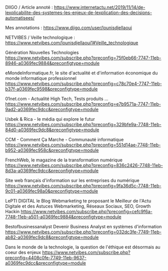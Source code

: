 DIIGO / Article annoté : https://www.internetactu.net/2019/11/14/de-lexplicabilite-des-systemes-les-enjeux-de-lexplication-des-decisions-automatisees/

Mes annotations : https://www.diigo.com/user/lounisdjellaoui


NETVIBES / Veille technologique : https://www.netvibes.com/lounisdjellaoui1#Veille_technologique

Génération Nouvelles Technologies https://www.netvibes.com/subscribe.php?preconfig=75f0eb66-7747-11eb-8946-a0369fec9884&preconfigtype=module

eMondeInformatique.fr, le site d'actualité et d'information économique du monde informatique professionnel https://www.netvibes.com/subscribe.php?preconfig=c78c70e4-7747-11eb-b37f-a0369fec9598&preconfigtype=module

01net.com - Actualité High Tech, Tests produits ... https://www.netvibes.com/subscribe.php?preconfig=e7b9571a-7747-11eb-9ad2-a0369fec9dcc&preconfigtype=module

Usbek & Rica - le média qui explore le futur https://www.netvibes.com/subscribe.php?preconfig=329bfe9a-7748-11eb-84d0-a0369fec9dc8&preconfigtype=module

CCM - Comment Ça Marche - Communauté informatique https://www.netvibes.com/subscribe.php?preconfig=551d14ae-7748-11eb-b952-a0369fec958c&preconfigtype=module

FrenchWeb, le magazine de la transformation numérique https://www.netvibes.com/subscribe.php?preconfig=836c2426-7748-11eb-8d3a-a0369fec9dcc&preconfigtype=module

Site web français d'information sur les entreprises du numérique https://www.netvibes.com/subscribe.php?preconfig=9fa36d5c-7748-11eb-9c01-a0369fec98a0&preconfigtype=module

LePTI DIGITAL le Blog Webmarketing te proposant le Meilleur de l'Actu Digitale et des Astuces Webmarketing, Réseaux Sociaux, SEO, Growth Hackin https://www.netvibes.com/subscribe.php?preconfig=cefc9f6a-7748-11eb-a501-a0369fec9884&preconfigtype=module

Bestofbusinessanalyst Devenir Business Analyst en systèmes d'information https://www.netvibes.com/subscribe.php?preconfig=032dc3fe-7749-11eb-ab82-a0369fec9dc8&preconfigtype=module

Dans le monde de la technologie, la question de l'éthique est désormais au coeur des enjeux https://www.netvibes.com/subscribe.php?preconfig=4408c0fe-7749-11eb-9637-a0369fec9dcc&preconfigtype=module
